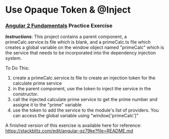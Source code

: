 # Use Opaque Token & @Inject
### [Angular 2 Fundamentals]("https://app.pluralsight.com/courses/angular2-fundamentals") Practice Exercise


**_Instructions_**: This project contains a parent component, a primeCalc.service.ts file which is blank, 
and a primeCalc.ts file which creates a global variable on the window object named "primeCalc" which is the service that needs to be 
incorporated into the dependency injection system. 

To Do This:

1. create a primeCalc.service.ts file to create an injection token for the calculate prime service
2. in the parent component, use the token to inject the service in the constructor. 
3. call the injected calculate prime service to get the prime number and assigne it to the "prime" variable
4. use the token to add the service to the module's list of providers. You can access the global variable using "window['primeCalc']"


A finished version of this exercise is available here for reference: https://stackblitz.com/edit/angular-gz79ke?file=README.md
